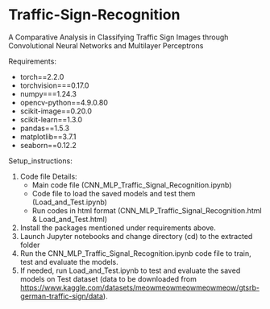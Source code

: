 # Traffic-Sign-Recognition
A Comparative Analysis in Classifying Traffic Sign Images through Convolutional Neural Networks and Multilayer Perceptrons

Requirements:

- torch==2.2.0
- torchvision===0.17.0
- numpy===1.24.3
- opencv-python==4.9.0.80
- scikit-image==0.20.0
- scikit-learn==1.3.0
- pandas==1.5.3
- matplotlib==3.7.1
- seaborn==0.12.2



Setup_instructions:

1. Code file Details:
	- Main code file (CNN_MLP_Traffic_Signal_Recognition.ipynb)
	- Code file to load the saved models and test them (Load_and_Test.ipynb)
	- Run codes in html format (CNN_MLP_Traffic_Signal_Recognition.html & Load_and_Test.html)
2. Install the packages mentioned under requirements above.
3. Launch Jupyter notebooks and change directory (cd) to the extracted folder
4. Run the CNN_MLP_Traffic_Signal_Recognition.ipynb code file to train, test and evaluate the models.
5. If needed, run Load_and_Test.ipynb to test and evaluate the saved models on Test dataset (data to be downloaded from https://www.kaggle.com/datasets/meowmeowmeowmeowmeow/gtsrb-german-traffic-sign/data).
